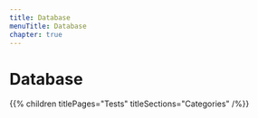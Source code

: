 ```yaml
---
title: Database
menuTitle: Database
chapter: true
---
```


# Database

{{% children titlePages="Tests" titleSections="Categories" /%}}
